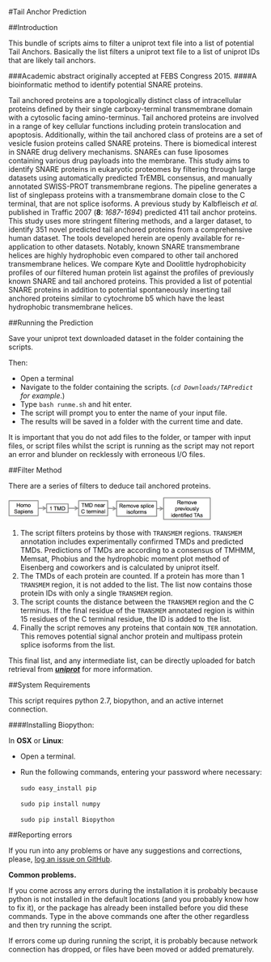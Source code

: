 #Tail Anchor Prediction

##Introduction

This bundle of scripts aims to filter a uniprot text file into a list of potential Tail Anchors. Basically the list filters a uniprot text file to a list of uniprot IDs that are likely tail anchors.

###Academic abstract originally accepted at FEBS Congress 2015.
####A bioinformatic method to identify potential SNARE proteins.

Tail anchored proteins are a topologically distinct class of intracellular proteins defined by their single carboxy-terminal transmembrane domain with a cytosolic facing amino-terminus. Tail anchored proteins are involved in a range of key cellular functions including protein translocation and apoptosis. Additionally, within the tail anchored class of proteins are a set of vesicle fusion proteins called SNARE proteins. There is biomedical interest in SNARE drug delivery mechanisms. SNAREs can fuse liposomes containing various drug payloads into the membrane. This study aims to identify SNARE proteins in eukaryotic proteomes by filtering through large datasets using automatically predicted TrEMBL consensus, and manually annotated SWISS-PROT transmembrane regions. The pipeline generates a list of singlepass proteins with a transmembrane domain close to the C terminal, that are not splice isoforms. A previous study by Kalbfleisch _et al._ published in Traffic 2007 (**8**: _1687-1694_) predicted 411 tail anchor proteins. This study uses more stringent filtering methods, and a larger dataset, to identify 351 novel predicted tail anchored proteins from a comprehensive human dataset. The tools developed herein are openly available for re-application to other datasets. Notably, known SNARE transmembrane helices are highly hydrophobic even compared to other tail anchored transmembrane helices. We compare Kyte and Doolittle hydrophobicity profiles of our filtered human protein list against the profiles of previously known SNARE and tail anchored proteins. This provided a list of potential SNARE proteins in addition to potential spontaneously inserting tail anchored proteins similar to cytochrome b5 which have the least hydrophobic transmembrane helices.

##Running the Prediction

Save your uniprot text downloaded dataset in the folder containing the scripts.

Then:

 - Open a terminal
 - Navigate to the folder containing the scripts. (*`cd Downloads/TAPredict` for example*.)
 - Type `bash runme.sh` and hit enter.
 - The script will prompt you to enter the name of your input file.
 - The results will be saved in a folder with the current time and date.

 It is important that you do not add files to the folder, or tamper with input files, or script files whilst the script is running as the script may not report an error and blunder on recklessly with erroneous I/O files.


##Filter Method

There are a series of filters to deduce tail anchored proteins.

<img src="TA_filter_flow.png" width="400">

1. The script filters proteins by those with `TRANSMEM` regions. `TRANSMEM` annotation includes experimentally confirmed TMDs and predicted TMDs. Predictions of TMDs are according to a consensus of TMHMM, Memsat, Phobius and the hydrophobic moment plot method of Eisenberg and coworkers and is calculated by uniprot itself.
2. The TMDs of each protein are counted. If a protein has more than 1 `TRANSMEM` region, it is not added to the list. The list now contains those protein IDs with only a single `TRANSMEM` region.
3. The script counts the distance between the `TRANSMEM` region and the C terminus. If the final residue of the `TRANSMEM` annotated region is within 15 residues of the C terminal residue, the ID is added to the list.
4. Finally the script removes any proteins that contain `NON_TER` annotation. This removes potential signal anchor protein and multipass protein splice isoforms from the list.

This final list, and any intermediate list, can be directly uploaded for batch retrieval from [***uniprot***](http://www.uniprot.org/uploadlists) for more information.

##System Requirements

This script requires python 2.7, biopython, and an active internet connection.

####Installing Biopython:

 In **OSX** or **Linux**:

 - Open a terminal.
 - Run the following commands, entering your password where necessary:

 	`sudo easy_install pip`

 	`sudo pip install numpy`

	`sudo pip install Biopython`

##Reporting errors

If you run into any problems or have any suggestions and corrections, please, [log an issue on
GitHub](https://github.com/jbkr/TApredict/issues/new).

**Common problems.**

If you come across any errors during the installation it is probably because python is not installed in the default locations (and you probably know how to fix it), or the package has already been installed before you did these commands. Type in the above commands one after the other regardless and then try running the script.

If errors come up during running the script, it is probably because network connection has dropped, or files have been moved or added prematurely.

